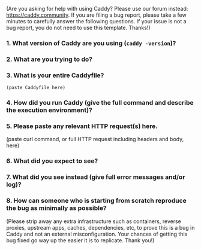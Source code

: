 (Are you asking for help with using Caddy? Please use our forum instead: https://caddy.community. If you are filing a bug report, please take a few minutes to carefully answer the following questions. If your issue is not a bug report, you do not need to use this template. Thanks!)

### 1. What version of Caddy are you using (`caddy -version`)?


### 2. What are you trying to do?


### 3. What is your entire Caddyfile?
```text
(paste Caddyfile here)
```

### 4. How did you run Caddy (give the full command and describe the execution environment)?


### 5. Please paste any relevant HTTP request(s) here.

(paste curl command, or full HTTP request including headers and body, here)


### 6. What did you expect to see?


### 7. What did you see instead (give full error messages and/or log)?


### 8. How can someone who is starting from scratch reproduce the bug as minimally as possible?

(Please strip away any extra infrastructure such as containers, reverse proxies, upstream apps, caches, dependencies, etc, to prove this is a bug in Caddy and not an external misconfiguration. Your chances of getting this bug fixed go way up the easier it is to replicate. Thank you!)
